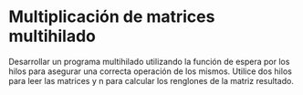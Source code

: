 # Multiplicación de matrices multihilado

Desarrollar un programa multihilado utilizando la función de espera por los hilos para asegurar una correcta
operación de los mismos. Utilice dos hilos para leer las matrices y n para calcular los renglones de la matriz
resultado.
